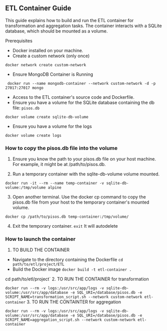 ##  ETL Container Guide
This guide explains how to build and run the ETL container for transformation and aggregation tasks. 
The container interacts with a SQLite database, which should be mounted as a volume.


Prerequisites
- Docker installed on your machine.
- Create a custom network (only once)

`docker network create custom-network`

- Ensure MongoDB Container is Running

` docker run --name mongodb-container --network custom-network -d -p 27017:27017 mongo`

- Access to the ETL container's source code and Dockerfile.
- Ensure you have a volume for the SQLite database containing the db file: `pisos.db`

`docker volume create sqlite-db-volume`

- Ensure you have a volume for the logs

`docker volume create logs`

### How to copy the pisos.db file into the volume

1. Ensure you know the path to your pisos.db file on your host machine. For example, it might be at /path/to/pisos.db.

2. Run a temporary container with the sqlite-db-volume volume mounted.

`docker run -it --rm --name temp-container -v sqlite-db-volume:/tmp/volume alpine`

3. Open another terminal. Use the docker cp command to copy the pisos.db file from your host to the temporary container's mounted volume.

`docker cp /path/to/pisos.db temp-container:/tmp/volume/`

4. Exit the temporary container. `exit` It will autodelete

### How to launch the container

1. TO BUILD THE CONTAINER
  - Navigate to the directory containing the Dockerfile `cd path/to/etl/project/ETL`
  - Build the Docker image `docker build -t etl-container .`

cd path/to/etl/project`
2. TO RUN THE CONTAINER for transformation

`docker run --rm -v logs:/usr/src/app/logs -v sqlite-db-volume:/usr/src/app/database -e SQL_URI=/database/pisos.db -e SCRIPT_NAME=transformation_script.sh --network custom-network etl-container`
3. TO RUN THE CONTAINTER for aggregation

`docker run --rm -v logs:/usr/src/app/logs -v sqlite-db-volume:/usr/src/app/database -e SQL_URI=/database/pisos.db -e SCRIPT_NAME=aggregation_script.sh --network custom-network etl-container`

